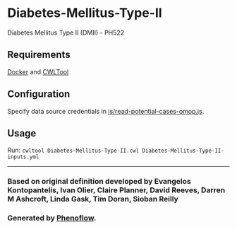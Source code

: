 # Diabetes-Mellitus-Type-II

Diabetes Mellitus Type II (DMII) - PH522

## Requirements

[Docker](https://docs.docker.com/install/) and [CWLTool](https://github.com/common-workflow-language/cwltool#install)

## Configuration

Specify data source credentials in [js/read-potential-cases-omop.js](js/read-potential-cases-omop.js).

## Usage

Run: `cwltool Diabetes-Mellitus-Type-II.cwl Diabetes-Mellitus-Type-II-inputs.yml`

***

### Based on original definition developed by Evangelos Kontopantelis, Ivan Olier, Claire Planner, David Reeves, Darren M Ashcroft, Linda Gask, Tim Doran, Sioban Reilly
### Generated by [Phenoflow](https://kclhi.org/phenoflow).
